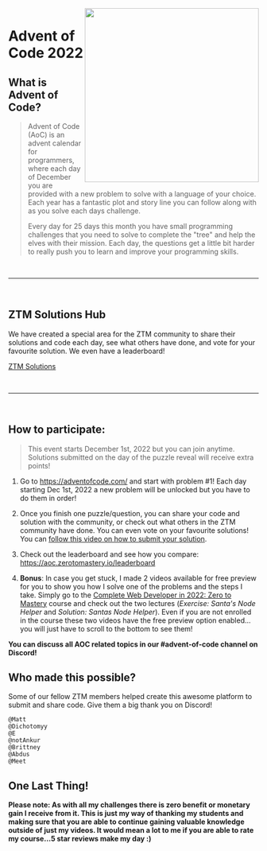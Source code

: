 <img src="/Advent of Code.png" width="350" align="right" />

# Advent of Code 2022

## What is Advent of Code?

> Advent of Code (AoC) is an advent calendar for programmers, where each day of December you are provided with a new problem to solve with a language of your choice. Each year has a fantastic plot and story line you can follow along with as you solve each days challenge.
>
> Every day for 25 days this month you have small programming challenges that you need to solve to complete the "tree" and help the elves with their mission. Each day, the questions get a little bit harder to really push you to learn and improve your programming skills.

<br />

---

<br />

## ZTM Solutions Hub

We have created a special area for the ZTM community to share their solutions and code each day, see what others have done, and vote for your favourite solution. We even have a leaderboard!

[ZTM Solutions](https://aoc.zerotomastery.io)

<br />

---

<br />

## How to participate:

> This event starts December 1st, 2022 but you can join anytime. Solutions submitted on the day of the puzzle reveal will receive extra points!

1. Go to https://adventofcode.com/ and start with problem #1! Each day starting Dec 1st, 2022 a new problem will be unlocked but you have to do them in order!

2. Once you finish one puzzle/question, you can share your code and solution with the community, or check out what others in the ZTM community have done. You can even vote on your favourite solutions! You can [follow this video on how to submit your solution](https://www.loom.com/share/7310b6e83bcc4922b25023b62d173611).
3. Check out the leaderboard and see how you compare: https://aoc.zerotomastery.io/leaderboard
4. **Bonus**: In case you get stuck, I made 2 videos available for free preview for you to show you how I solve one of the problems and the steps I take. Simply go to the [Complete Web Developer in 2022: Zero to Mastery](https://academy.zerotomastery.io/p/complete-web-developer-zero-to-mastery) course and check out the two lectures (_Exercise: Santa's Node Helper_ and _Solution: Santas Node Helper_). Even if you are not enrolled in the course these two videos have the free preview option enabled... you will just have to scroll to the bottom to see them!

**You can discuss all AOC related topics in our #advent-of-code channel on Discord!**

## Who made this possible?

Some of our fellow ZTM members helped create this awesome platform to submit and share code. Give them a big thank you on Discord!

```
@Matt
@Dichotomyy
@E
@notAnkur
@Brittney
@Abdus
@Meet
```

## One Last Thing!

**Please note: As with all my challenges there is zero benefit or monetary gain I receive from it. This is just my way of thanking my students and making sure that you are able to continue gaining valuable knowledge outside of just my videos. It would mean a lot to me if you are able to rate my course...5 star reviews make my day :)**
